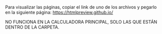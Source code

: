 Para visualizar las páginas, copiar el link de uno de los archivos y pegarlo en la siguiente página:
https://htmlpreview.github.io/

NO FUNCIONA EN LA CALCULADORA PRINCIPAL, SOLO LAS QUE ESTÁN DENTRO DE LA CARPETA. 
